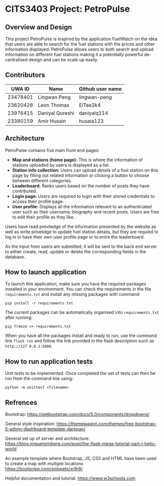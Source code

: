# CITS3403 Project: PetroPulse

## Overview and Design

This project PetroPulse is inspired by the application FuelWatch on the idea that users are able to search for the fuel stations with the prices and other information displayed. PetroPulse allows users to both search and upload information on different fuel stations making it a potentially powerful de-centralised design and can be scale up easily.

## Contributors

|UWA ID | Name | Github user name |
|----------|----------|----------|
| 23478401| Lingwan Peng | lingwan-peng |
| 23620426 | Leon Thomas | ElTee2k4 |
| 23976415 | Daniyal Qureshi | daniyalq114 |
| 23380159 | Amir Husain | husaia123 |

## Architecture

PetroPulse contains five main front end pages:

- __Map and stations (home page):__ This is where the information of stations uploaded by users is displayed as a list.
- __Station info collection:__ Users can upload details of a fuel station on this page by filling out related information or clicking a button to choose between different categories.
- __Leaderboard:__ Ranks users based on the number of posts they have contributed.
- __Login page:__ Users are required to login with their stored credentials to access their profile page.
- __User profile:__ Displays all the information relevant to an authenticated user such as their username, biography and recent posts. Users are free to edit their profile as they like.

Users have read previledge of the information presented by the website as well as write privelidge to update fuel station details, but they are requied to log in to have their own user profile page or to entre the leaderboard.

As the input from users are submitted, it will be sent to the back end server to either create, read, update or delete the corresponding fields in the database.

## How to launch application

To launch this application, make sure you have the required packages installed in your environment. You can check the requirements in the file `requirements.txt` and install any missing packages with command:

`pip install -r requirements.txt`

The current packages can be automatically organised into `requirements.txt` after running:

`pip freeze >> requirements.txt`

When you have all the packages install and ready to run, use the command line `flask run` and follow the link provided in the flask description such as `http://127.0.0.1:5000`.

## How to run application tests

Unit tests to be implemented. Once completed the set of tests can then be run from the command line using:

`python -m unittest <filename>`

## Refrences

Bootstrap: <https://getbootstrap.com/docs/5.0/components/dropdowns/>

General style inspiration: <https://themewagon.com/themes/free-bootstrap-5-admin-dashboard-template-darkpan/>

General set up of server and architecture: <https://blog.miguelgrinberg.com/post/the-flask-mega-tutorial-part-i-hello-world>

An example template where Bootstrap, JS, CSS and HTML have been used to create a map with multiple locations 
<https://bootsnipp.com/snippets/xr9r9/>

Helpful documentation and tutorial: <https://www.w3schools.com>
